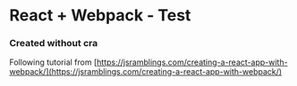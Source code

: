 # React + Webpack - Test
### Created without cra
Following tutorial from [https://jsramblings.com/creating-a-react-app-with-webpack/](https://jsramblings.com/creating-a-react-app-with-webpack/)
